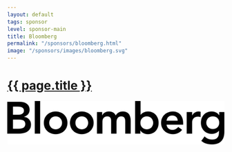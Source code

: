 ```yaml
---
layout: default
tags: sponsor
level: sponsor-main
title: Bloomberg
permalink: "/sponsors/bloomberg.html"
image: "/sponsors/images/bloomberg.svg"
---
```


<h1 class="sponsor">
  <a href="{{page.permalink}}">{{ page.title }}</a>
</h1>

<img src="/sponsors/images/bloomberg.svg" class="sponsor-main" />
